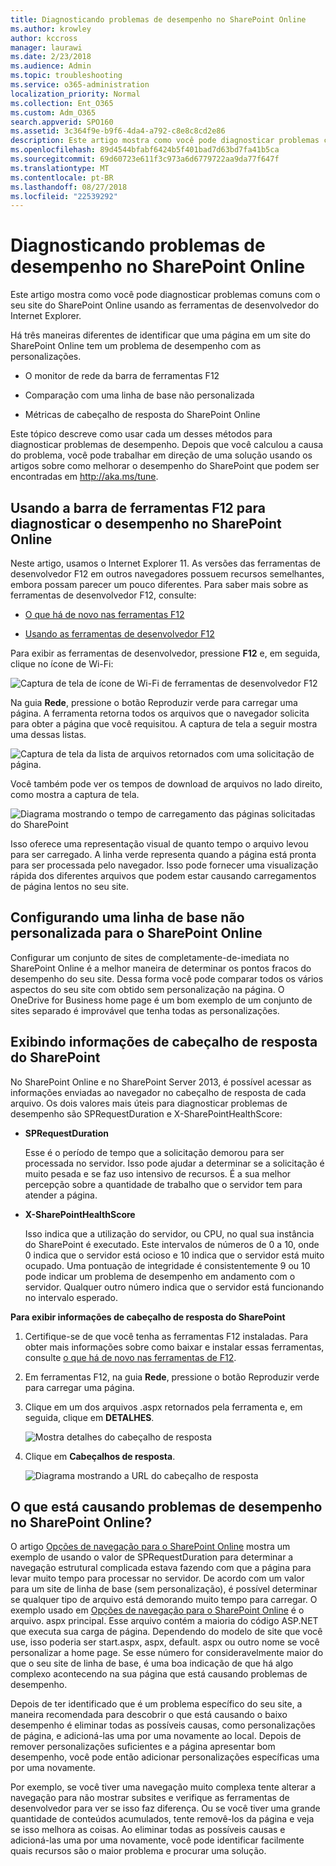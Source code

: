 ```yaml
---
title: Diagnosticando problemas de desempenho no SharePoint Online
ms.author: krowley
author: kccross
manager: laurawi
ms.date: 2/23/2018
ms.audience: Admin
ms.topic: troubleshooting
ms.service: o365-administration
localization_priority: Normal
ms.collection: Ent_O365
ms.custom: Adm_O365
search.appverid: SPO160
ms.assetid: 3c364f9e-b9f6-4da4-a792-c8e8c8cd2e86
description: Este artigo mostra como você pode diagnosticar problemas comuns com o seu site do SharePoint Online usando as ferramentas de desenvolvedor do Internet Explorer.
ms.openlocfilehash: 89d4544bfabf6424b5f401bad7d63bd7fa41b5ca
ms.sourcegitcommit: 69d60723e611f3c973a6d6779722aa9da77f647f
ms.translationtype: MT
ms.contentlocale: pt-BR
ms.lasthandoff: 08/27/2018
ms.locfileid: "22539292"
---
```

# <a name="diagnosing-performance-issues-with-sharepoint-online"></a>Diagnosticando problemas de desempenho no SharePoint Online

Este artigo mostra como você pode diagnosticar problemas comuns com o seu site do SharePoint Online usando as ferramentas de desenvolvedor do Internet Explorer.
  
Há três maneiras diferentes de identificar que uma página em um site do SharePoint Online tem um problema de desempenho com as personalizações.
  
- O monitor de rede da barra de ferramentas F12
    
- Comparação com uma linha de base não personalizada
    
- Métricas de cabeçalho de resposta do SharePoint Online
    
Este tópico descreve como usar cada um desses métodos para diagnosticar problemas de desempenho. Depois que você calculou a causa do problema, você pode trabalhar em direção de uma solução usando os artigos sobre como melhorar o desempenho do SharePoint que podem ser encontradas em http://aka.ms/tune.
  
## <a name="using-the-f12-tool-bar-to-diagnose-performance-in-sharepoint-online"></a>Usando a barra de ferramentas F12 para diagnosticar o desempenho no SharePoint Online
<a name="F12ToolInfo"> </a>

Neste artigo, usamos o Internet Explorer 11. As versões das ferramentas de desenvolvedor F12 em outros navegadores possuem recursos semelhantes, embora possam parecer um pouco diferentes. Para saber mais sobre as ferramentas de desenvolvedor F12, consulte:
  
- [O que há de novo nas ferramentas F12](https://go.microsoft.com/fwlink/p/?LinkId=522545)
    
- [Usando as ferramentas de desenvolvedor F12](https://go.microsoft.com/fwlink/p/?LinkId=522546)
    
Para exibir as ferramentas de desenvolvedor, pressione **F12** e, em seguida, clique no ícone de Wi-Fi: 
 
  
![Captura de tela de ícone de Wi-Fi de ferramentas de desenvolvedor F12](media/27acacbb-5688-459a-aa2f-5c8c5f17b76e.png)
  
Na guia **Rede**, pressione o botão Reproduzir verde para carregar uma página. A ferramenta retorna todos os arquivos que o navegador solicita para obter a página que você requisitou. A captura de tela a seguir mostra uma dessas listas. 
  
![Captura de tela da lista de arquivos retornados com uma solicitação de página.](media/247a9422-76da-4b0c-bed3-ce77b05e4560.png)
  
Você também pode ver os tempos de download de arquivos no lado direito, como mostra a captura de tela.
  
![Diagrama mostrando o tempo de carregamento das páginas solicitadas do SharePoint](media/d71ad1fa-9018-4fae-82eb-c1838e7db0ff.png)
  
Isso oferece uma representação visual de quanto tempo o arquivo levou para ser carregado. A linha verde representa quando a página está pronta para ser processada pelo navegador. Isso pode fornecer uma visualização rápida dos diferentes arquivos que podem estar causando carregamentos de página lentos no seu site.


  
## <a name="setting-up-a-non-customized-baseline-for-sharepoint-online"></a>Configurando uma linha de base não personalizada para o SharePoint Online
<a name="F12ToolInfo"> </a>

Configurar um conjunto de sites de completamente-de-imediata no SharePoint Online é a melhor maneira de determinar os pontos fracos do desempenho do seu site. Dessa forma você pode comparar todos os vários aspectos do seu site com obtido sem personalização na página. O OneDrive for Business home page é um bom exemplo de um conjunto de sites separado é improvável que tenha todas as personalizações.
  
## <a name="viewing-sharepoint-response-header-information"></a>Exibindo informações de cabeçalho de resposta do SharePoint
<a name="F12ToolInfo"> </a>

No SharePoint Online e no SharePoint Server 2013, é possível acessar as informações enviadas ao navegador no cabeçalho de resposta de cada arquivo. Os dois valores mais úteis para diagnosticar problemas de desempenho são SPRequestDuration e X-SharePointHealthScore:
  
- **SPRequestDuration**
    
    Esse é o período de tempo que a solicitação demorou para ser processada no servidor. Isso pode ajudar a determinar se a solicitação é muito pesada e se faz uso intensivo de recursos. É a sua melhor percepção sobre a quantidade de trabalho que o servidor tem para atender a página.
    
- **X-SharePointHealthScore**
    
    Isso indica que a utilização do servidor, ou CPU, no qual sua instância do SharePoint é executado. Este intervalos de números de 0 a 10, onde 0 indica que o servidor está ocioso e 10 indica que o servidor está muito ocupado. Uma pontuação de integridade é consistentemente 9 ou 10 pode indicar um problema de desempenho em andamento com o servidor. Qualquer outro número indica que o servidor está funcionando no intervalo esperado.
    
 **Para exibir informações de cabeçalho de resposta do SharePoint**
  
1. Certifique-se de que você tenha as ferramentas F12 instaladas. Para obter mais informações sobre como baixar e instalar essas ferramentas, consulte [o que há de novo nas ferramentas de F12](https://go.microsoft.com/fwlink/p/?LinkId=522545).
    
2. Em ferramentas F12, na guia **Rede**, pressione o botão Reproduzir verde para carregar uma página. 
    
3. Clique em um dos arquivos .aspx retornados pela ferramenta e, em seguida, clique em **DETALHES**. 
    
    ![Mostra detalhes do cabeçalho de resposta](media/1f8a044a-caf8-4613-be2b-7e064141ac8a.png)
  
4. Clique em **Cabeçalhos de resposta**. 
    
    ![Diagrama mostrando a URL do cabeçalho de resposta](media/efc7076e-447e-447e-882a-ae3aa721e2c3.png)
  
## <a name="whats-causing-performance-issues-in-sharepoint-online"></a>O que está causando problemas de desempenho no SharePoint Online?
<a name="F12ToolInfo"> </a>

O artigo [Opções de navegação para o SharePoint Online](navigation-options-for-sharepoint-online.md) mostra um exemplo de usando o valor de SPRequestDuration para determinar a navegação estrutural complicada estava fazendo com que a página para levar muito tempo para processar no servidor. De acordo com um valor para um site de linha de base (sem personalização), é possível determinar se qualquer tipo de arquivo está demorando muito tempo para carregar. O exemplo usado em [Opções de navegação para o SharePoint Online](navigation-options-for-sharepoint-online.md) é o arquivo. aspx principal. Esse arquivo contém a maioria do código ASP.NET que executa sua carga de página. Dependendo do modelo de site que você use, isso poderia ser start.aspx, aspx, default. aspx ou outro nome se você personalizar a home page. Se esse número for consideravelmente maior do que o seu site de linha de base, é uma boa indicação de que há algo complexo acontecendo na sua página que está causando problemas de desempenho. 
  
Depois de ter identificado que é um problema específico do seu site, a maneira recomendada para descobrir o que está causando o baixo desempenho é eliminar todas as possíveis causas, como personalizações de página, e adicioná-las uma por uma novamente ao local. Depois de remover personalizações suficientes e a página apresentar bom desempenho, você pode então adicionar personalizações específicas uma por uma novamente.
  
Por exemplo, se você tiver uma navegação muito complexa tente alterar a navegação para não mostrar subsites e verifique as ferramentas de desenvolvedor para ver se isso faz diferença. Ou se você tiver uma grande quantidade de conteúdos acumulados, tente removê-los da página e veja se isso melhora as coisas. Ao eliminar todas as possíveis causas e adicioná-las uma por uma novamente, você pode identificar facilmente quais recursos são o maior problema e procurar uma solução. 

  

